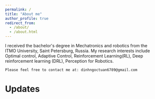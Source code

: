 ```yaml
---
permalink: /
title: "About me"
author_profile: true
redirect_from: 
  - /about/
  - /about.html
---
```


I received the bachelor's degree in Mechatronics and robotics from the ITMO University, Saint Petersburg, Russia. My research interests include Optimal control, Adaptive Control, Reinforcement Learning(RL), Deep reinforcement learning (DRL), Perception for Robotics. 

`Please feel free to contact me at: dinhngoctuan6789@gmail.com`

Updates
======

